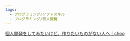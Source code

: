 ```yaml
---
tags:
  - プログラミング/ソフトスキル
  - プログラミング/個人開発
---
```

[個人開発をしてみたいけど、作りたいものがない人へ｜choo](https://note.com/choo/n/n3fa91438b882)